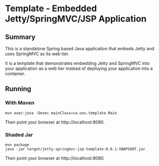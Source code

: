 Template - Embedded Jetty/SpringMVC/JSP Application
===================================================

## Summary

This is a standalone Spring based Java application that embeds Jetty
and uses SpringMVC as its web tier.

It is a template that demonstrates embedding Jetty and SpringMVC into
your application as a web tier instead of deploying your application
into a container.

## Running

### With Maven

    mvn exec:java -Dexec.mainClass=ca.unx.template.Main

Then point your browser at http://localhost:8080.

### Shaded Jar

    mvn package
    java -jar target/jetty-springmvc-jsp-template-0.0.1-SNAPSHOT.jar

Then point your browser at http://localhost:8080.
